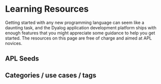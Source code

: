 # Learning Resources
Getting started with any new programming language can seem like a daunting task, and the Dyalog application development platform ships with enough features that you might appreciate some guidance to help you get started. The resources on this page are free of charge and aimed at APL novices.

## APL Seeds

## Categories / use cases / tags
